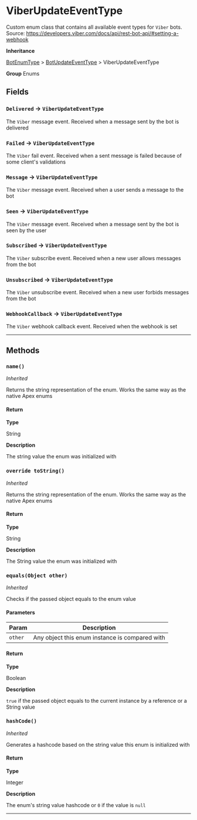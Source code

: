 # ViberUpdateEventType

Custom enum class that contains all available event types for `Viber` bots.
Source: https://developers.viber.com/docs/api/rest-bot-api/#setting-a-webhook

**Inheritance**

[BotEnumType](/types/Enums/BotEnumType.md)
&gt;
[BotUpdateEventType](/types/Enums/BotUpdateEventType.md)
&gt;
ViberUpdateEventType

**Group** Enums

## Fields

### `Delivered` → `ViberUpdateEventType`

The `Viber` message event. Received when a message sent by the bot is delivered

### `Failed` → `ViberUpdateEventType`

The `Viber` fail event. Received when a sent message is failed because of some client's validations

### `Message` → `ViberUpdateEventType`

The `Viber` message event. Received when a user sends a message to the bot

### `Seen` → `ViberUpdateEventType`

The `Viber` message event. Received when a message sent by the bot is seen by the user

### `Subscribed` → `ViberUpdateEventType`

The `Viber` subscribe event. Received when a new user allows messages from the bot

### `Unsubscribed` → `ViberUpdateEventType`

The `Viber` unsubscribe event. Received when a new user forbids messages from the bot

### `WebhookCallback` → `ViberUpdateEventType`

The `Viber` webhook callback event. Received when the webhook is set

---

## Methods

### `name()`

_Inherited_

Returns the string representation of the enum. Works the same way as the native Apex enums

#### Return

**Type**

String

**Description**

The string value the enum was initialized with

### `override toString()`

_Inherited_

Returns the string representation of the enum. Works the same way as the native Apex enums

#### Return

**Type**

String

**Description**

The String value the enum was initialized with

### `equals(Object other)`

_Inherited_

Checks if the passed object equals to the enum value

#### Parameters

| Param   | Description                                    |
| ------- | ---------------------------------------------- |
| `other` | Any object this enum instance is compared with |

#### Return

**Type**

Boolean

**Description**

`true` if the passed object equals to the current instance by a reference or a String value

### `hashCode()`

_Inherited_

Generates a hashcode based on the string value this enum is initialized with

#### Return

**Type**

Integer

**Description**

The enum's string value hashcode or `0` if the value is `null`

---
